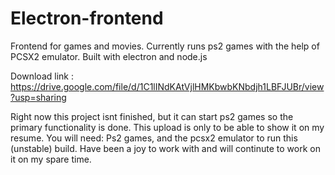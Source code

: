 # Electron-frontend
Frontend for games and movies. Currently runs ps2 games with the help of PCSX2 emulator. Built with electron and node.js

Download link : https://drive.google.com/file/d/1C1lINdKAtVjlHMKbwbKNbdjh1LBFJUBr/view?usp=sharing

Right now this project isnt finished, but it can start ps2 games so the primary functionality is done. This upload is only to be able to show it on my resume. You will need: Ps2 games, and the pcsx2 emulator to run this (unstable) build. Have been a joy to work with and will continute to work on it on my spare time.
